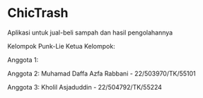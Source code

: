 # ChicTrash
Aplikasi untuk jual-beli sampah dan hasil pengolahannya

Kelompok Punk-Lie
Ketua Kelompok:

Anggota 1:

Anggota 2: Muhamad Daffa Azfa Rabbani - 22/503970/TK/55101

Anggota 3: Kholil Asjaduddin - 22/504792/TK/55224
